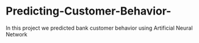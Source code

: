 # Predicting-Customer-Behavior-
In this project we predicted bank customer behavior using Artificial Neural Network
